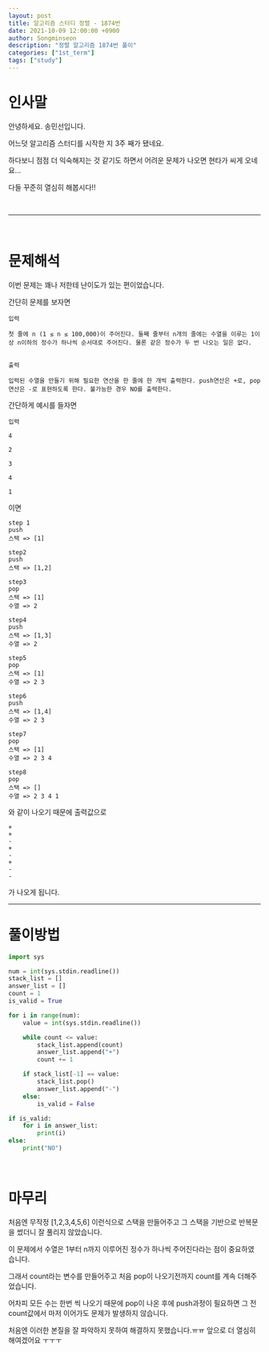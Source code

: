 ```yaml
---
layout: post
title: 알고리즘 스터디 정렬 - 1874번
date: 2021-10-09 12:00:00 +0900
author: Songminseon
description: "정렬 알고리즘 1874번 풀이"
categories: ["1st_term"]
tags: ["study"]
---
```


# 인사말

안녕하세요. 송민선입니다.

어느덧 알고리즘 스터디를 시작한 지 3주 째가 됐네요.

하다보니 점점 더 익숙해지는 것 같기도 하면서 어려운 문제가 나오면 현타가 씨게 오네요...

다들 꾸준히 열심히 해봅시다!!

<br>

---

<br>

# 문제해석

이번 문제는 꽤나 저한테 난이도가 있는 편이었습니다.

간단히 문제를 보자면

```
입력

첫 줄에 n (1 ≤ n ≤ 100,000)이 주어진다. 둘째 줄부터 n개의 줄에는 수열을 이루는 1이상 n이하의 정수가 하나씩 순서대로 주어진다. 물론 같은 정수가 두 번 나오는 일은 없다.


출력

입력된 수열을 만들기 위해 필요한 연산을 한 줄에 한 개씩 출력한다. push연산은 +로, pop 연산은 -로 표현하도록 한다. 불가능한 경우 NO를 출력한다.
```

간단하게 예시를 들자면

```
입력

4

2

3

4

1

```

이면

```
step 1
push
스택 => [1]

step2
push
스택 => [1,2]

step3
pop
스택 => [1]
수열 => 2

step4
push
스택 => [1,3]
수열 => 2

step5
pop
스택 => [1]
수열 => 2 3

step6
push
스택 => [1,4]
수열 => 2 3

step7
pop
스택 => [1]
수열 => 2 3 4

step8
pop
스택 => []
수열 => 2 3 4 1
```

와 같이 나오기 때문에 출력값으로

```
+
+
-
+
-
+
-
-
```

가 나오게 됩니다.

---

# 풀이방법

```python
import sys

num = int(sys.stdin.readline())
stack_list = []
answer_list = []
count = 1
is_valid = True

for i in range(num):
    value = int(sys.stdin.readline())

    while count <= value:
        stack_list.append(count)
        answer_list.append("+")
        count += 1

    if stack_list[-1] == value:
        stack_list.pop()
        answer_list.append("-")
    else:
        is_valid = False

if is_valid:
    for i in answer_list:
        print(i)
else:
    print("NO")

```

<br>

# 마무리

처음엔 무작정 [1,2,3,4,5,6] 이런식으로 스택을 만들어주고 그 스택을 기반으로 반복문을 썼더니 잘 풀리지 않았습니다.

이 문제에서 수열은 1부터 n까지 이루어진 정수가 하나씩 주어진다라는 점이 중요하였습니다.

그래서 count라는 변수를 만들어주고 처음 pop이 나오기전까지 count를 계속 더해주었습니다.

어차피 모든 수는 한번 씩 나오기 때문에 pop이 나온 후에 push과정이 필요하면 그 전 count값에서 마저 이어가도 문제가 발생하지 않습니다.

처음엔 이러한 본질을 잘 파악하지 못하여 해결하지 못했습니다.ㅠㅠ 앞으로 더 열심히 해여겠어요 ㅜㅜㅜ
